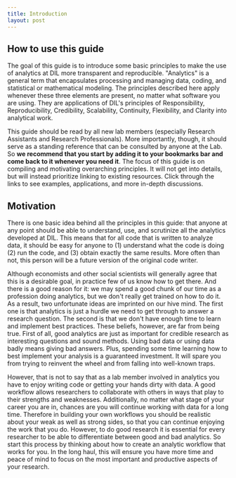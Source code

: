 ```yaml
---
title: Introduction
layout: post
---
```


## How to use this guide

The goal of this guide is to introduce some basic principles to make the use of analytics at DIL more transparent and reproducible. "Analytics" is a general term that encapsulates processing and managing data, coding, and statistical or mathematical modeling. The principles described here apply whenever these three elements are present, no matter what software you are using. They are applications of DIL's principles of Responsibility, Reproducibility, Credibility, Scalability, Continuity, Flexibility, and Clarity into analytical work. 

This  guide should be read by all new lab members (especially Research Assistants and Research Professionals). More importantly, though, it should serve as a standing reference that can be consulted by anyone at the Lab. So **we recommend that you start by adding it to your bookmarks bar and come back to it whenever you need it**. The focus of this guide is on compiling and motivating overarching principles. It will not get into details, but will instead prioritize linking to existing resources. Click through the links to see examples, applications, and more in-depth discussions. 

## Motivation

There is one basic idea behind all the principles in this guide: that anyone at any point should be able to understand, use, and scrutinize all the analytics developed at DIL. This means that for all code that is written to analyze data, it should be easy for anyone to (1) understand what the code is doing (2) run the code, and (3) obtain exactly the same results. More often than not, this person will be a future version of the original code writer.

Although economists and other social scientists will generally agree that this is a desirable goal, in practice few of us know how to get there. And there is a good reason for it: we may spend a good chunk of our time as a profession doing analytics, but we don't really get trained on how to do it. As a result, two unfortunate ideas are imprinted on our hive mind. The first one is that analytics is just a hurdle we need to get through to answer a research question. The second is that we don't have enough time to learn and implement best practices.
These beliefs, however, are far from being true. First of all, good analytics are just as important for credible research as interesting questions and sound methods. Using bad data or using data badly means giving bad answers. Plus, spending some time learning how to best implement your analysis is a guaranteed investment. It will spare you from trying to reinvent the wheel and from falling into well-known traps.

However, that is not to say that as a lab member involved in analytics you have to enjoy writing code or getting your hands dirty with data. A good workflow allows researchers to collaborate with others in ways that play to their strengths and weaknesses. Additionally, no matter what stage of your career you are in, chances are you will continue working with data for a long time. Therefore in building your own workflows you should be realistic about your weak as well as strong sides, so that you can continue enjoying the work that you do. However, to do good research it is essential for every researcher to be able to differentiate between good and bad analytics. So start this process by thinking about how to create an analytic workflow that works for you. In the long haul, this will ensure you have more time and peace of mind to focus on the most important and productive aspects of your research.